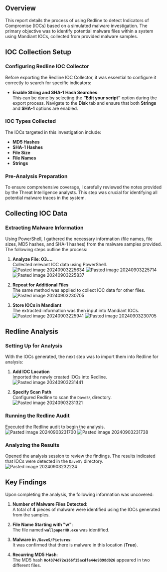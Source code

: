 ## Overview

This report details the process of using Redline to detect Indicators of Compromise (IOCs) based on a simulated malware investigation. The primary objective was to identify potential malware files within a system using Mandiant IOCs, collected from provided malware samples.

## IOC Collection Setup

### Configuring Redline IOC Collector

Before exporting the Redline IOC Collector, it was essential to configure it correctly to search for specific indicators:

- **Enable String and SHA-1 Hash Searches**:  
    This can be done by selecting the **“Edit your script”** option during the export process. Navigate to the **Disk** tab and ensure that both **Strings** and **SHA-1** options are enabled.

### IOC Types Collected

The IOCs targeted in this investigation include:

- **MD5 Hashes**
- **SHA-1 Hashes**
- **File Size**
- **File Names**
- **Strings**

### Pre-Analysis Preparation

To ensure comprehensive coverage, I carefully reviewed the notes provided by the Threat Intelligence analysts. This step was crucial for identifying all potential malware traces in the system.

## Collecting IOC Data

### Extracting Malware Information

Using PowerShell, I gathered the necessary information (file names, file sizes, MD5 hashes, and SHA-1 hashes) from the malware samples provided. The following steps outline the process:

1. **Analyze File: 03....**  
    Collected relevant IOC data using PowerShell. ![Pasted image 20240903225634](https://github.com/user-attachments/assets/c0fe969e-8fe5-40f9-9aeb-8a34e7ca5115)
![Pasted image 20240903225714](https://github.com/user-attachments/assets/59f3762a-570c-4c7e-a7cf-28a425d27586)
![Pasted image 20240903225837](https://github.com/user-attachments/assets/d99851d7-ef62-4d3c-82ef-9afd2de091c6)

2. **Repeat for Additional Files**  
    The same method was applied to collect IOC data for other files. 
    ![Pasted image 20240903230705](https://github.com/user-attachments/assets/f184e770-9616-46c7-b9ad-3403390d5ea7)

3. **Store IOCs in Mandiant**  
    The extracted information was then input into Mandiant IOCs. 
![Pasted image 20240903225941](https://github.com/user-attachments/assets/f7e316a6-2f2a-4c08-98b5-1dce26b47300)
![Pasted image 20240903230705](https://github.com/user-attachments/assets/77508ed9-9bf5-4a05-a685-358a979fafaf)

## Redline Analysis

### Setting Up for Analysis

With the IOCs generated, the next step was to import them into Redline for analysis:

1. **Add IOC Location**  
    Imported the newly created IOCs into Redline. 
    ![Pasted image 20240903231441](https://github.com/user-attachments/assets/9ff8cd35-1b66-40fd-811d-ca31ce641007)

2. **Specify Scan Path**  
    Configured Redline to scan the `DaveS\` directory. 
    ![Pasted image 20240903231321](https://github.com/user-attachments/assets/0f0f80a5-043d-4f8d-9d24-0db57699b73a)


### Running the Redline Audit

Executed the Redline audit to begin the analysis. 
![Pasted image 20240903231700](https://github.com/user-attachments/assets/80232a8c-7bc5-4ca8-8430-db114475ab86)
![Pasted image 20240903231738](https://github.com/user-attachments/assets/8eca1340-592b-40d3-beea-005ed30b41dd)

### Analyzing the Results

Opened the analysis session to review the findings. The results indicated that IOCs were detected in the `DaveS\` directory.
![Pasted image 20240903232224](https://github.com/user-attachments/assets/646204bd-a86b-4cdd-99c0-32a27c1141c6)

## Key Findings

Upon completing the analysis, the following information was uncovered:

1. **Number of Malware Files Detected**:  
    A total of **4** pieces of malware were identified using the IOCs generated from the samples.
    
2. **File Name Starting with "w"**:  
    The file named **`wallpaperHD.exe`** was identified.
    
3. **Malware in `/DaveS/Pictures`**:  
    It was confirmed that there is malware in this location (**True**).
    
4. **Recurring MD5 Hash**:  
    The MD5 hash **`0c4374d72e166f15acdfe44e9398d026`** appeared in two different files.
